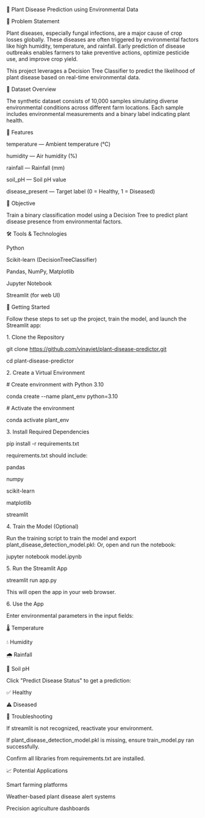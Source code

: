 🌿 Plant Disease Prediction using Environmental Data

📌 Problem Statement

Plant diseases, especially fungal infections, are a major cause of crop losses globally. These diseases are often triggered by environmental factors like high humidity, temperature, and rainfall. Early prediction of disease outbreaks enables farmers to take preventive actions, optimize pesticide use, and improve crop yield.



This project leverages a Decision Tree Classifier to predict the likelihood of plant disease based on real-time environmental data.



📂 Dataset Overview

The synthetic dataset consists of 10,000 samples simulating diverse environmental conditions across different farm locations. Each sample includes environmental measurements and a binary label indicating plant health.



🔑 Features

temperature — Ambient temperature (°C)

humidity — Air humidity (%)

rainfall — Rainfall (mm)

soil\_pH — Soil pH value

disease\_present — Target label (0 = Healthy, 1 = Diseased)

🎯 Objective

Train a binary classification model using a Decision Tree to predict plant disease presence from environmental factors.



🛠️ Tools \& Technologies

Python

Scikit-learn (DecisionTreeClassifier)

Pandas, NumPy, Matplotlib

Jupyter Notebook

Streamlit (for web UI)

🚀 Getting Started

Follow these steps to set up the project, train the model, and launch the Streamlit app:



1\. Clone the Repository

git clone https://github.com/vinayiet/plant-disease-predictor.git

cd plant-disease-predictor

2\. Create a Virtual Environment

\# Create environment with Python 3.10

conda create --name plant\_env python=3.10



\# Activate the environment

conda activate plant\_env

3\. Install Required Dependencies

pip install -r requirements.txt

requirements.txt should include:



pandas

numpy

scikit-learn

matplotlib

streamlit

4\. Train the Model (Optional)

Run the training script to train the model and export plant\_disease\_detection\_model.pkl: Or, open and run the notebook:



jupyter notebook model.ipynb

5\. Run the Streamlit App

streamlit run app.py

This will open the app in your web browser.



6\. Use the App

Enter environmental parameters in the input fields:



🌡️ Temperature

💧 Humidity

🌧️ Rainfall

🌱 Soil pH

Click "Predict Disease Status" to get a prediction:



✅ Healthy

⚠️ Diseased

🧪 Troubleshooting

If streamlit is not recognized, reactivate your environment.

If plant\_disease\_detection\_model.pkl is missing, ensure train\_model.py ran successfully.

Confirm all libraries from requirements.txt are installed.

📈 Potential Applications

Smart farming platforms

Weather-based plant disease alert systems

Precision agriculture dashboards  

